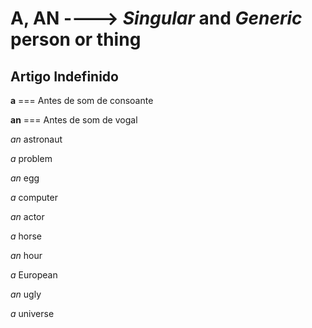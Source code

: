 # A, AN ----> *Singular* and *Generic* person or thing

## Artigo Indefinido

**a** === Antes de som de consoante

**an** === Antes de som de vogal

*an* astronaut

*a* problem

*an* egg

*a* computer

*an* actor

*a* horse

*an* hour

*a* European

*an* ugly

*a* universe
